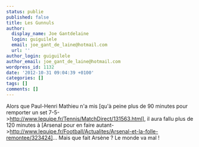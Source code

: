 ```yaml
---
status: publie
published: false
title: Les Gunnuls
author:
  display_name: Joe Gantdelaine
  login: guiguilele
  email: joe_gant_de_laine@hotmail.com
  url: ''
author_login: guiguilele
author_email: joe_gant_de_laine@hotmail.com
wordpress_id: 1132
date: '2012-10-31 09:04:39 +0100'
categories: []
tags: []
comments: []
---
```

Alors que Paul-Henri Mathieu n'a mis [qu'à peine plus de 90 minutes pour remporter un set 7-5->http://www.lequipe.fr/Tennis/MatchDirect/131563.html], il aura fallu plus de 120 minutes à [Arsenal pour en faire autant->http://www.lequipe.fr/Football/Actualites/Arsenal-et-la-folle-remontee/323424]... Mais que fait Arsène ? Le monde va mal !
